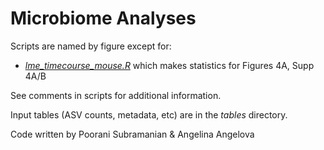 # Microbiome Analyses



Scripts are named by figure except for:  

- *[lme_timecourse_mouse.R](lme_timecourse_mouse.R)* which makes statistics for Figures 4A, Supp 4A/B

See comments in scripts for additional information.

Input tables (ASV counts, metadata, etc) are in the *tables* directory.



Code written by Poorani Subramanian & Angelina Angelova